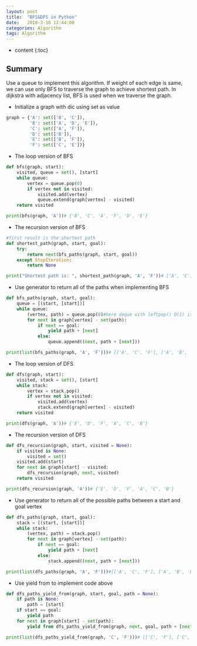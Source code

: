 ```yaml
---
layout: post
title:  "BFS&DFS in Python"
date:   2018-3-10 12:44:00
categories: Algorithm
tags: Algorithm
---
```


* content
{:toc}


## Summary
Use a queue to implement this algorithm. If weight of each edge is same, we can use only BFS to traverse the graph to achieve shortest path. In dijkstra with adjacency list, BFS is used when we traverse the graph.

* Initialize a graph with dic using set as value

```python
graph = {'A': set(['B', 'C']),
         'B': set(['A', 'D', 'E']),
         'C': set(['A', 'F']),
         'D': set(['B']),
         'E': set(['B', 'F']),
         'F': set(['C', 'E'])}
```

* The loop version of BFS

```python
def bfs(graph, start):
    visited, queue = set(), [start]
    while queue:
        vertex = queue.pop(0)
        if vertex not in visited:
            visited.add(vertex)
            queue.extend(graph[vertex] - visited)
    return visited

print(bfs(graph, 'A'))# {'B', 'C', 'A', 'F', 'D', 'E'}
```

* The recursion version of BFS

```python
#first result is the shortest path
def shortest_path(graph, start, goal):
    try:
        return next(bfs_paths(graph, start, goal))
    except StopIteration:
        return None

print("Shortest path is: ", shortest_path(graph, 'A', 'F'))# ['A', 'C', 'F']
```

* Use generator to return all of the paths when implementing BFS

```python
def bfs_paths(graph, start, goal):
    queue = [(start, [start])]
    while queue:
        (vertex, path) = queue.pop(0)#here deque with leftpop() O(1) is better than queue pop(0) O(n)
        for next in graph[vertex] - set(path):
            if next == goal:
                yield path + [next]
            else:
                queue.append((next, path + [next]))

print(list(bfs_paths(graph, 'A', 'F')))# [['A', 'C', 'F'], ['A', 'B', 'E', 'F']]
```

* The loop version of DFS

```python
def dfs(graph, start):
    visited, stack = set(), [start]
    while stack:
        vertex = stack.pop()
        if vertex not in visited:
            visited.add(vertex)
            stack.extend(graph[vertex] - visited)
    return visited

print(dfs(graph, 'A'))# {'E', 'D', 'F', 'A', 'C', 'B'}
```

* The recursion version of DFS

```python
def dfs_recursion(graph, start, visited = None):
    if visited is None:
        visited = set()
    visited.add(start)
    for next in graph[start] - visited:
        dfs_recursion(graph, next, visited)
    return visited

print(dfs_recursion(graph, 'A'))# {'E', 'D', 'F', 'A', 'C', 'B'}
```

* Use generator to return all of the possible paths between a start and goal vertex

```python
def dfs_paths(graph, start, goal):
    stack = [(start, [start])]
    while stack:
        (vertex, path) = stack.pop()
        for next in graph[vertex] - set(path):
            if next == goal:
                yield path + [next]
            else:
                stack.append((next, path + [next]))

print(list(dfs_paths(graph, 'A', 'F')))#[['A', 'C', 'F'], ['A', 'B', 'E', 'F']]
```

 * Use yield from to implement code above
 
```python
def dfs_paths_yield_from(graph, start, goal, path = None):
    if path is None:
        path = [start]
    if start == goal:
        yield path
    for next in graph[start] - set(path):
        yield from dfs_paths_yield_from(graph, next, goal, path + [next])

print(list(dfs_paths_yield_from(graph, 'C', 'F')))# [['C', 'F'], ['C', 'A', 'B', 'E', 'F']]
```

